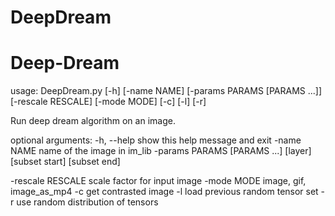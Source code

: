 # DeepDream
# Deep-Dream

usage: DeepDream.py [-h] [-name NAME] [-params PARAMS [PARAMS ...]]
                    [-rescale RESCALE] [-mode MODE] [-c] [-l] [-r]

Run deep dream algorithm on an image.


optional arguments:
  -h, --help            show this help message and exit
  -name NAME            name of the image in im_lib
  -params PARAMS [PARAMS ...]
                        [layer] [subset start] [subset end]
                        
  -rescale RESCALE      scale factor for input image
  -mode MODE            image, gif, image_as_mp4
  -c                    get contrasted image
  -l                    load previous random tensor set
  -r                    use random distribution of tensors
